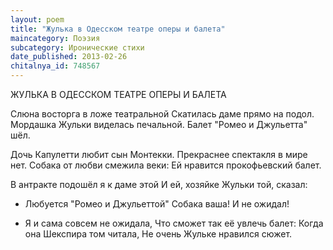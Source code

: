 ```yaml
---
layout: poem
title: "Жулька в Одесском театре оперы и балета"
maincategory: Поэзия
subcategory: Иронические стихи
date_published: 2013-02-26
chitalnya_id: 748567
---
```




ЖУЛЬКА В ОДЕССКОМ ТЕАТРЕ ОПЕРЫ И БАЛЕТА

Слюна восторга в ложе театральной
Скатилась даме прямо на подол.
Мордашка Жульки виделась печальной.
Балет "Ромео и Джульетта" шёл.

Дочь Капулетти любит сын Монтекки.
Прекраснее спектакля в мире нет.
Собака от любви смежила веки:
Ей нравится прокофьевский балет.

В антракте подошёл я к даме этой
И ей, хозяйке Жульки той, сказал:
- Любуется "Ромео и Джульеттой"
Собака ваша! И не ожидал!

- Я и сама совсем не ожидала,
Что сможет так её увлечь балет:
Когда она Шекспира том читала,
Не очень Жульке нравился сюжет.






